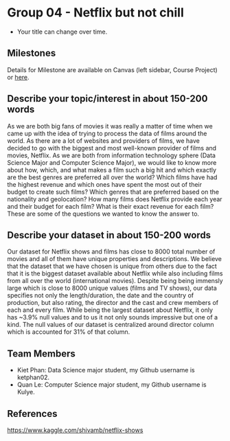 # Group 04 - Netflix but not chill

- Your title can change over time.

## Milestones

Details for Milestone are available on Canvas (left sidebar, Course Project) or [here](https://firas.moosvi.com/courses/data301/project/milestone01.html).

## Describe your topic/interest in about 150-200 words

As we are both big fans of movies it was really a matter of time when we came up with the idea of trying to process the data of films around the world. As there are a lot of websites and providers of films, we have decided to go with the biggest and most well-known provider of films and movies, Netflix. As we are both from information technology sphere (Data Science Major and Computer Science Major), we would like to know more about how, which, and what makes a film such a big hit and which exactly are the best genres are preferred all over the world? Which films have had the highest revenue and which ones have spent the most out of their budget to create such films? Which genres that are preferred based on the nationality and geolocation? How many films does Netflix provide each year and their budget for each film? What is their exact revenue for each film? These are some of the questions we wanted to know the answer to.

## Describe your dataset in about 150-200 words

Our dataset for Netflix shows and films has close to 8000 total number of movies and all of them have unique properties and descriptions. We believe that the dataset that we have chosen is unique from others due to the fact that it is the biggest dataset available about Netflix while also including films from all over the world (international movies). Despite being being immensly large which is close to 8000 unique values (films and TV shows), our data specifies not only the length/duration, the date and the country of production, but also rating, the director and the cast and crew members of each and every film. While being the largest dataset about Netflix, it only has ~3.9% null values and to us it not only sounds impressive but one of a kind. The null values of our dataset is centralized around director column which is accounted for 31% of that column.

## Team Members

- Kiet Phan: Data Science major student, my Github username is ketphan02.
- Quan Le: Computer Science major student, my Github username is Kulye.

## References

https://www.kaggle.com/shivamb/netflix-shows
